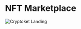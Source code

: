 # NFT Marketplace

![Cryptoket Landing](https://i.ibb.co/9q6dZRX/cryptoket-landing-d2a13284d33ac9704a28-min.png)
